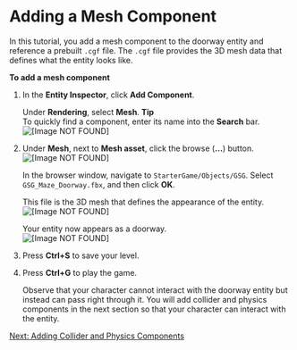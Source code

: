 # Adding a Mesh Component<a name="placing-entities-static-mesh"></a>

In this tutorial, you add a mesh component to the doorway entity and reference a prebuilt `.cgf` file\. The `.cgf` file provides the 3D mesh data that defines what the entity looks like\.

**To add a mesh component**

1. In the **Entity Inspector**, click **Add Component**\.

   Under **Rendering**, select **Mesh**\.
**Tip**  
To quickly find a component, enter its name into the **Search** bar\.  
![\[Image NOT FOUND\]](http://docs.aws.amazon.com/lumberyard/latest/gettingstartedguide/images/placing-entities-static-mesh.png)

1. Under **Mesh**, next to **Mesh asset**, click the browse \(**…**\) button\.  
![\[Image NOT FOUND\]](http://docs.aws.amazon.com/lumberyard/latest/gettingstartedguide/images/placing-entities-static-mesh-asset.png)

   In the browser window, navigate to `StarterGame/Objects/GSG`\. Select `GSG_Maze_Doorway.fbx`, and then click **OK**\.

   This file is the 3D mesh that defines the appearance of the entity\.  
![\[Image NOT FOUND\]](http://docs.aws.amazon.com/lumberyard/latest/gettingstartedguide/images/placing-entities-doorway-mesh.png)

   Your entity now appears as a doorway\.  
![\[Image NOT FOUND\]](http://docs.aws.amazon.com/lumberyard/latest/gettingstartedguide/images/placing-entities-doorway-mesh-attached.png)

1. Press **Ctrl\+S** to save your level\.

1. Press **Ctrl\+G** to play the game\.

   Observe that your character cannot interact with the doorway entity but instead can pass right through it\. You will add collider and physics components in the next section so that your character can interact with the entity\.

[Next: Adding Collider and Physics Components](placing-entities-adding-colliders.md)
